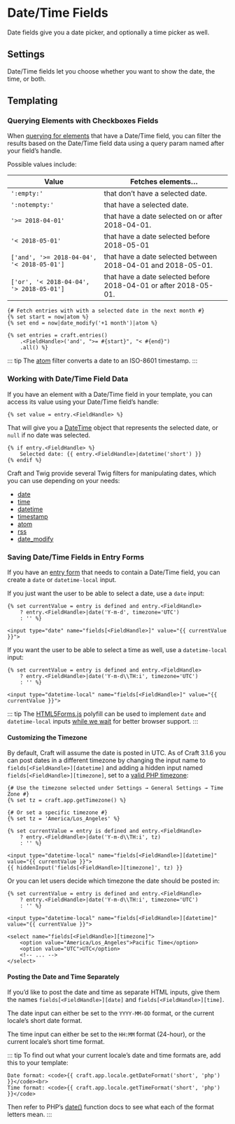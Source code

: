 # Date/Time Fields

Date fields give you a date picker, and optionally a time picker as well.

## Settings

Date/Time fields let you choose whether you want to show the date, the time, or both.

## Templating

### Querying Elements with Checkboxes Fields

When [querying for elements](dev/element-queries/README.md) that have a Date/Time field, you can filter the results based on the Date/Time field data using a query param named after your field’s handle.

Possible values include:

| Value | Fetches elements…
| - | -
| `':empty:'` | that don’t have a selected date.
| `':notempty:'` | that have a selected date.
| `'>= 2018-04-01'` | that have a date selected on or after 2018-04-01.
| `'< 2018-05-01'` | that have a date selected before 2018-05-01
| `['and', '>= 2018-04-04', '< 2018-05-01']` | that have a date selected between 2018-04-01 and 2018-05-01.
| `['or', '< 2018-04-04', '> 2018-05-01']` | that have a date selected before 2018-04-01 or after 2018-05-01.

```twig
{# Fetch entries with with a selected date in the next month #}
{% set start = now|atom %}
{% set end = now|date_modify('+1 month')|atom %}

{% set entries = craft.entries()
    .<FieldHandle>('and', ">= #{start}", "< #{end}")
    .all() %}
```

::: tip
The [atom](dev/filters.md#atom) filter converts a date to an ISO-8601 timestamp.
:::

### Working with Date/Time Field Data

If you have an element with a Date/Time field in your template, you can access its value using your Date/Time field’s handle:

```twig
{% set value = entry.<FieldHandle> %}
```

That will give you a [DateTime](http://php.net/manual/en/class.datetime.php) object that represents the selected date, or `null` if no date was selected.

```twig
{% if entry.<FieldHandle> %}
    Selected date: {{ entry.<FieldHandle>|datetime('short') }}
{% endif %}
```

Craft and Twig provide several Twig filters for manipulating dates, which you can use depending on your needs:

- [date](dev/filters.md#date)
- [time](dev/filters.md#time)
- [datetime](dev/filters.md#datetime)
- [timestamp](dev/filters.md#timestamp)
- [atom](dev/filters.md#atom)
- [rss](dev/filters.md#rss)
- [date_modify](https://twig.symfony.com/doc/2.x/filters/date_modify.html)

### Saving Date/Time Fields in Entry Forms

If you have an [entry form](dev/examples/entry-form.md) that needs to contain a Date/Time field, you can create a `date` or `datetime-local` input.

If you just want the user to be able to select a date, use a `date` input:

```twig
{% set currentValue = entry is defined and entry.<FieldHandle>
    ? entry.<FieldHandle>|date('Y-m-d', timezone='UTC')
    : '' %}

<input type="date" name="fields[<FieldHandle>]" value="{{ currentValue }}">
```

If you want the user to be able to select a time as well, use a `datetime-local` input:

```twig
{% set currentValue = entry is defined and entry.<FieldHandle>
    ? entry.<FieldHandle>|date('Y-m-d\\TH:i', timezone='UTC')
    : '' %}

<input type="datetime-local" name="fields[<FieldHandle>]" value="{{ currentValue }}">
```

::: tip
The [HTML5Forms.js](https://github.com/zoltan-dulac/html5Forms.js) polyfill can be used to implement `date` and `datetime-local` inputs [while we wait](https://caniuse.com/#feat=input-datetime) for better browser support.
:::

#### Customizing the Timezone

By default, Craft will assume the date is posted in UTC. As of Craft 3.1.6 you can post dates in a different timezone by changing the input name to `fields[<FieldHandle>][datetime]` and adding a hidden input named `fields[<FieldHandle>][timezone]`, set to a [valid PHP timezone](http://php.net/manual/en/timezones.php):

```twig
{# Use the timezone selected under Settings → General Settings → Time Zone #}
{% set tz = craft.app.getTimezone() %}

{# Or set a specific timezone #}
{% set tz = 'America/Los_Angeles' %}

{% set currentValue = entry is defined and entry.<FieldHandle>
    ? entry.<FieldHandle>|date('Y-m-d\\TH:i', tz)
    : '' %}

<input type="datetime-local" name="fields[<FieldHandle>][datetime]" value="{{ currentValue }}">
{{ hiddenInput('fields[<FieldHandle>][timezone]', tz) }}
```

Or you can let users decide which timezone the date should be posted in:

```twig
{% set currentValue = entry is defined and entry.<FieldHandle>
    ? entry.<FieldHandle>|date('Y-m-d\\TH:i', timezone='UTC')
    : '' %}

<input type="datetime-local" name="fields[<FieldHandle>][datetime]" value="{{ currentValue }}">

<select name="fields[<FieldHandle>][timezone]">
    <option value="America/Los_Angeles">Pacific Time</option>
    <option value="UTC">UTC</option>
    <!-- ... -->
</select>
```

#### Posting the Date and Time Separately

If you’d like to post the date and time as separate HTML inputs, give them the names `fields[<FieldHandle>][date]` and `fields[<FieldHandle>][time]`.

The date input can either be set to the `YYYY-MM-DD` format, or the current locale’s short date format.

The time input can either be set to the `HH:MM` format (24-hour), or the current locale’s short time format.

::: tip
To find out what your current locale’s date and time formats are, add this to your template:

```twig
Date format: <code>{{ craft.app.locale.getDateFormat('short', 'php') }}</code><br>
Time format: <code>{{ craft.app.locale.getTimeFormat('short', 'php') }}</code>
```

Then refer to PHP’s [date()](http://php.net/manual/en/function.date.php) function docs to see what each of the format letters mean.
:::
